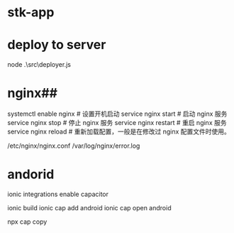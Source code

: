# stk-app

# deploy to server
node .\src\deployer.js

# nginx##
systemctl enable nginx # 设置开机启动
service nginx start # 启动 nginx 服务
service nginx stop # 停止 nginx 服务
service nginx restart # 重启 nginx 服务
service nginx reload # 重新加载配置，一般是在修改过 nginx 配置文件时使用。

/etc/nginx/nginx.conf
/var/log/nginx/error.log

# andorid
ionic integrations enable capacitor

ionic build
ionic cap add android
ionic cap open android

npx cap copy
